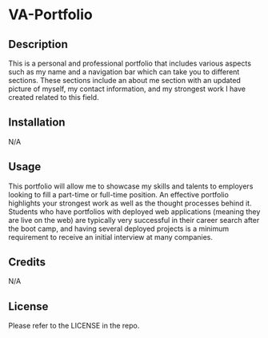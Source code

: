 # VA-Portfolio

## Description

This is a personal and professional portfolio that includes various aspects such as my name and a navigation bar which can take you to different sections. These sections include an about me section with an updated picture of myself, my contact information, and my strongest work I have created related to this field.
## Installation
N/A

## Usage
 This portfolio will allow me to showcase my skills and talents to employers looking to fill a part-time or full-time position. An effective portfolio highlights your strongest work as well as the thought processes behind it. Students who have portfolios with deployed web applications (meaning they are live on the web) are typically very successful in their career search after the boot camp, and having several deployed projects is a minimum requirement to receive an initial interview at many companies.

## Credits

N/A

## License

Please refer to the LICENSE in the repo.

